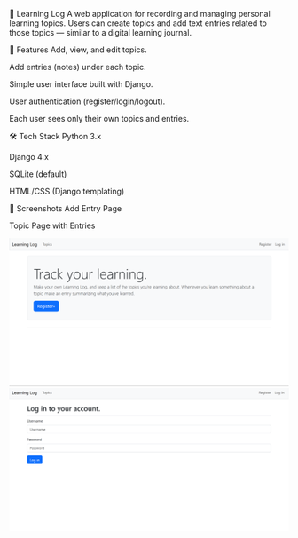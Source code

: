 📝 Learning Log
A web application for recording and managing personal learning topics. Users can create topics and add text entries related to those topics — similar to a digital learning journal.

🚀 Features
Add, view, and edit topics.

Add entries (notes) under each topic.

Simple user interface built with Django.

User authentication (register/login/logout).

Each user sees only their own topics and entries.

🛠️ Tech Stack
Python 3.x

Django 4.x

SQLite (default)

HTML/CSS (Django templating)

📸 Screenshots
Add Entry Page

Topic Page with Entries

![screenshot](https://github.com/Anandhigovindaraj/Learning_log/blob/e3789c7e68841ced9f8f4667011d9a45f7743f8d/first%20page.png)
![screenshot](https://github.com/Anandhigovindaraj/Learning_log/blob/7b36ad5895fb049c4994cd2275b7cef23166f444/2nd%20page.png)
